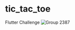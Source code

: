 # tic_tac_toe

Flutter Challenge 
![Group 2387](https://user-images.githubusercontent.com/36534117/152477238-59af6a84-5e6b-4b11-8860-a5d494765613.png)

